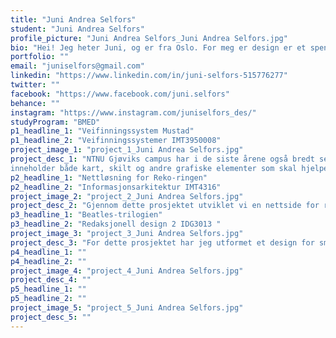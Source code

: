 ```yaml
---
title: "Juni Andrea Selfors"
student: "Juni Andrea Selfors"
profile_picture: "Juni Andrea Selfors_Juni Andrea Selfors.jpg"
bio: "Hei! Jeg heter Juni, og er fra Oslo. For meg er design er et spennende felt, der smak og stil møter problemløsning og praktisk anvendelighet. Det er brukervennlighet, informasjonsstrukturering, kommunikasjon og enda mer. Studiet har utfordret oss med en stor variasjon av prosjekttyper, som har gitt oss et solid utgangspunkt innen flere felt, som typografi, redaksjonelt design, og informasjonsarkitektur. I tillegg har jeg blitt kjent med flere måter å tilnærme meg prosjekter på, og har lært å anvende flere nyttige digitale verktøy, som Adobe Indesign og Figma. Gjennom studiet har også vært interessant å få et innblikk i og utforske hvordan folk interagerer med design. Samtidig er jeg nysgjerrig på hvordan design påvirker oss. Hvordan kan fargebruk på bygningene rundt oss påvirke humøret vårt? Hvordan påvirket egentlig snusboksenes nye «kjedelige» design tobakksforbruken hos nordmenn?"
portfolio: ""
email: "juniselfors@gmail.com"
linkedin: "https://www.linkedin.com/in/juni-selfors-515776277"
twitter: ""
facebook: "https://www.facebook.com/juni.selfors"
behance: ""
instagram: "https://www.instagram.com/juniselfors_des/"
studyProgram: "BMED"
p1_headline_1: "Veifinningssystem Mustad"
p1_headline_2: "Veifinningssystemer IMT3950008"
project_image_1: "project_1_Juni Andrea Selfors.jpg"
project_desc_1: "NTNU Gjøviks campus har i de siste årene også bredt seg ut til Mustad Næringspark. I den anledning fikk vi utvikle forslag til det nye veifinningssystemet for Mustad-seksjonen.  Systemet 
inneholder både kart, skilt og andre grafiske elementer som skal hjelpe studenter, ansatte og besøkende å enklest mulig manøvrere seg gjennom anlegget."
p2_headline_1: "Nettløsning for Reko-ringen"
p2_headline_2: "Informasjonsarkitektur IMT4316"
project_image_2: "project_2_Juni Andrea Selfors.jpg"
project_desc_2: "Gjennom dette prosjektet utviklet vi en nettside for reko for å gjøre reko-konseptet enklere for flere folk å delta på. Reko, kort for rettferdig konsum er en salgskanal der lokale matprodusenter kan selge og levere sine produkter direkte til kunden. Løsningen vi kom opp med krevde både innsikt i og hensyn til brukernes behov og ble utviklet etter prinsipper for brukersentrert systemutvikling og informasjonsarkitektur. Det har også vært fokus på å ivareta prinsippene og filosofien bak reko i den nye løsningen."
p3_headline_1: "Beatles-trilogien"
p3_headline_2: "Redaksjonell design 2 IDG3013 "
project_image_3: "project_3_Juni Andrea Selfors.jpg"
project_desc_3: "For dette prosjektet har jeg utformet et design for smussomslag og perm for en tenkt ny utgiving av bokserien av Lars Saabye Christensen. Første bok ser tilbake på hovedpersonen Kims ungdom i en beatlesfrelst vennegjeng på 70-tallet. "
p4_headline_1: ""
p4_headline_2: ""
project_image_4: "project_4_Juni Andrea Selfors.jpg"
project_desc_4: ""
p5_headline_1: ""
p5_headline_2: ""
project_image_5: "project_5_Juni Andrea Selfors.jpg"
project_desc_5: ""
---
```


